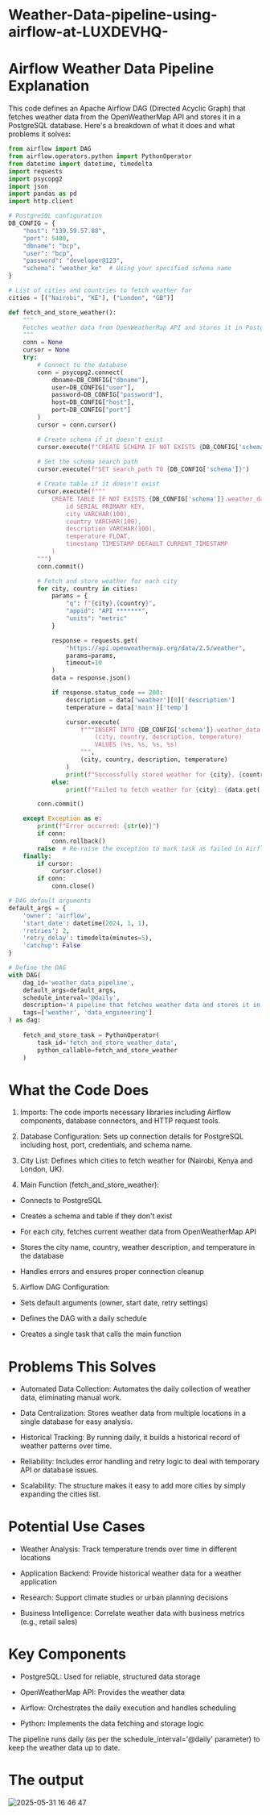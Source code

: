 # Weather-Data-pipeline-using-airflow-at-LUXDEVHQ-
# Airflow Weather Data Pipeline Explanation
This code defines an Apache Airflow DAG (Directed Acyclic Graph) that fetches weather data from the OpenWeatherMap API and stores it in a PostgreSQL database. Here's a breakdown of what it does and what problems it solves:

```python
from airflow import DAG
from airflow.operators.python import PythonOperator
from datetime import datetime, timedelta
import requests
import psycopg2
import json
import pandas as pd
import http.client

# PostgreSQL configuration
DB_CONFIG = {
    "host": "139.59.57.88",
    "port": 5400,
    "dbname": "bcp",
    "user": "bcp",
    "password": "developer@123",
    "schema": "weather_ke"  # Using your specified schema name
}

# List of cities and countries to fetch weather for
cities = [("Nairobi", "KE"), ("London", "GB")]

def fetch_and_store_weather():
    """
    Fetches weather data from OpenWeatherMap API and stores it in PostgreSQL
    """
    conn = None
    cursor = None
    try:
        # Connect to the database
        conn = psycopg2.connect(
            dbname=DB_CONFIG["dbname"],
            user=DB_CONFIG["user"],
            password=DB_CONFIG["password"],
            host=DB_CONFIG["host"],
            port=DB_CONFIG["port"]
        )
        cursor = conn.cursor()

        # Create schema if it doesn't exist
        cursor.execute(f"CREATE SCHEMA IF NOT EXISTS {DB_CONFIG['schema']}")
        
        # Set the schema search path
        cursor.execute(f"SET search_path TO {DB_CONFIG['schema']}")

        # Create table if it doesn't exist
        cursor.execute(f"""
            CREATE TABLE IF NOT EXISTS {DB_CONFIG['schema']}.weather_data (
                id SERIAL PRIMARY KEY,
                city VARCHAR(100),
                country VARCHAR(100),
                description VARCHAR(100),
                temperature FLOAT,
                timestamp TIMESTAMP DEFAULT CURRENT_TIMESTAMP
            )
        """)
        conn.commit()

        # Fetch and store weather for each city
        for city, country in cities:
            params = {
                "q": f"{city},{country}",
                "appid": "API *******",
                "units": "metric"
            }

            response = requests.get(
                "https://api.openweathermap.org/data/2.5/weather",
                params=params,
                timeout=10
            )
            data = response.json()

            if response.status_code == 200:
                description = data['weather'][0]['description']
                temperature = data['main']['temp']

                cursor.execute(
                    f"""INSERT INTO {DB_CONFIG['schema']}.weather_data 
                        (city, country, description, temperature)
                        VALUES (%s, %s, %s, %s)
                    """,
                    (city, country, description, temperature)
                )
                print(f"Successfully stored weather for {city}, {country}")
            else:
                print(f"Failed to fetch weather for {city}: {data.get('message')}")

        conn.commit()

    except Exception as e:
        print(f"Error occurred: {str(e)}")
        if conn:
            conn.rollback()
        raise  # Re-raise the exception to mark task as failed in Airflow
    finally:
        if cursor:
            cursor.close()
        if conn:
            conn.close()

# DAG default arguments
default_args = {
    'owner': 'airflow',
    'start_date': datetime(2024, 1, 1),
    'retries': 2,
    'retry_delay': timedelta(minutes=5),
    'catchup': False
}

# Define the DAG
with DAG(
    dag_id='weather_data_pipeline',
    default_args=default_args,
    schedule_interval='@daily',
    description='A pipeline that fetches weather data and stores it in PostgreSQL',
    tags=['weather', 'data_engineering']
) as dag:
    
    fetch_and_store_task = PythonOperator(
        task_id='fetch_and_store_weather_data',
        python_callable=fetch_and_store_weather
    )
```
# What the Code Does
1. Imports: The code imports necessary libraries including Airflow components, database connectors, and HTTP request tools.

2. Database Configuration: Sets up connection details for PostgreSQL including host, port, credentials, and schema name.

3. City List: Defines which cities to fetch weather for (Nairobi, Kenya and London, UK).

4. Main Function (fetch_and_store_weather):

- Connects to PostgreSQL

- Creates a schema and table if they don't exist

- For each city, fetches current weather data from OpenWeatherMap API

- Stores the city name, country, weather description, and temperature in the database

- Handles errors and ensures proper connection cleanup

5. Airflow DAG Configuration:

- Sets default arguments (owner, start date, retry settings)

- Defines the DAG with a daily schedule

- Creates a single task that calls the main function

# Problems This Solves
- Automated Data Collection: Automates the daily collection of weather data, eliminating manual work.

- Data Centralization: Stores weather data from multiple locations in a single database for easy analysis.

- Historical Tracking: By running daily, it builds a historical record of weather patterns over time.

- Reliability: Includes error handling and retry logic to deal with temporary API or database issues.

- Scalability: The structure makes it easy to add more cities by simply expanding the cities list.

# Potential Use Cases
- Weather Analysis: Track temperature trends over time in different locations

- Application Backend: Provide historical weather data for a weather application

- Research: Support climate studies or urban planning decisions

- Business Intelligence: Correlate weather data with business metrics (e.g., retail sales)

# Key Components
- PostgreSQL: Used for reliable, structured data storage

- OpenWeatherMap API: Provides the weather data

- Airflow: Orchestrates the daily execution and handles scheduling

- Python: Implements the data fetching and storage logic

The pipeline runs daily (as per the schedule_interval='@daily' parameter) to keep the weather data up to date.

# The output
![2025-05-31 16 46 47](https://github.com/user-attachments/assets/8794cb0f-c83b-4f8a-85cd-8bdf4922d658)

